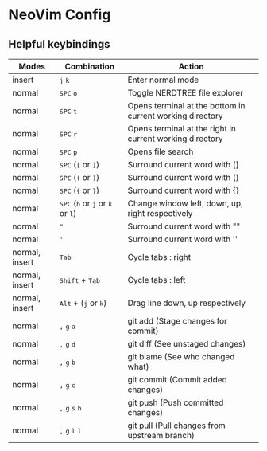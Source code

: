 # NeoVim Config
## Helpful keybindings
Modes | Combination | Action
------------ | ------------ | -------------
insert | <kbd>j</kbd> <kbd>k</kbd> | Enter normal mode
normal | <kbd>SPC</kbd> <kbd>o</kbd> | Toggle NERDTREE file explorer
normal | <kbd>SPC</kbd> <kbd>t</kbd> | Opens terminal at the bottom in current working directory
normal | <kbd>SPC</kbd> <kbd>r</kbd> | Opens terminal at the right in current working directory
normal | <kbd>SPC</kbd> <kbd>p</kbd> | Opens file search
normal | <kbd>SPC</kbd> (<kbd>[</kbd> or <kbd>]</kbd>) | Surround current word with []
normal | <kbd>SPC</kbd> (<kbd>(</kbd> or <kbd>)</kbd>) | Surround current word with ()
normal | <kbd>SPC</kbd> (<kbd>{</kbd> or <kbd>}</kbd>) | Surround current word with {}
normal | <kbd>SPC</kbd> (<kbd>h</kbd> or <kbd>j</kbd> or <kbd>k</kbd> or <kbd>l</kbd>) | Change window left, down, up, right respectively
normal | <kbd>"</kbd> | Surround current word with ""
normal | <kbd>'</kbd> | Surround current word with ''
normal, insert | <kbd>Tab</kbd> | Cycle tabs : right
normal, insert | <kbd>Shift</kbd> + <kbd>Tab</kbd> | Cycle tabs : left
normal, insert | <kbd>Alt</kbd> + (<kbd>j</kbd> or <kbd>k</kbd>)  | Drag line down, up respectively
normal | <kbd>,</kbd> <kbd>g</kbd> <kbd>a</kbd> | git add (Stage changes for commit)
normal | <kbd>,</kbd> <kbd>g</kbd> <kbd>d</kbd> | git diff (See unstaged changes)
normal | <kbd>,</kbd> <kbd>g</kbd> <kbd>b</kbd> | git blame (See who changed what)
normal | <kbd>,</kbd> <kbd>g</kbd> <kbd>c</kbd> | git commit (Commit added changes)
normal | <kbd>,</kbd> <kbd>g</kbd> <kbd>s</kbd> <kbd>h</kbd> | git push (Push committed changes)
normal | <kbd>,</kbd> <kbd>g</kbd> <kbd>l</kbd> <kbd>l</kbd> | git pull (Pull changes from upstream branch)
